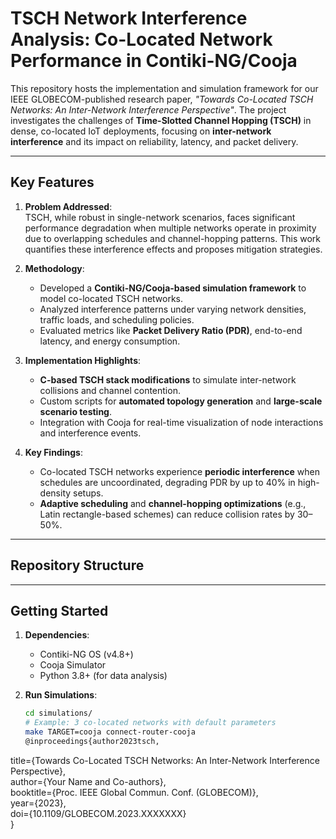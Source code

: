# TSCH Network Interference Analysis: Co-Located Network Performance in Contiki-NG/Cooja

This repository hosts the implementation and simulation framework for our IEEE GLOBECOM-published research paper, *"Towards Co-Located TSCH Networks: An Inter-Network Interference Perspective"*. The project investigates the challenges of **Time-Slotted Channel Hopping (TSCH)** in dense, co-located IoT deployments, focusing on **inter-network interference** and its impact on reliability, latency, and packet delivery.

---

## Key Features

1. **Problem Addressed**:  
   TSCH, while robust in single-network scenarios, faces significant performance degradation when multiple networks operate in proximity due to overlapping schedules and channel-hopping patterns. This work quantifies these interference effects and proposes mitigation strategies.

2. **Methodology**:  
   - Developed a **Contiki-NG/Cooja-based simulation framework** to model co-located TSCH networks.  
   - Analyzed interference patterns under varying network densities, traffic loads, and scheduling policies.  
   - Evaluated metrics like **Packet Delivery Ratio (PDR)**, end-to-end latency, and energy consumption.  

3. **Implementation Highlights**:  
   - **C-based TSCH stack modifications** to simulate inter-network collisions and channel contention.  
   - Custom scripts for **automated topology generation** and **large-scale scenario testing**.  
   - Integration with Cooja for real-time visualization of node interactions and interference events.  

4. **Key Findings**:  
   - Co-located TSCH networks experience **periodic interference** when schedules are uncoordinated, degrading PDR by up to 40% in high-density setups.  
   - **Adaptive scheduling** and **channel-hopping optimizations** (e.g., Latin rectangle-based schemes) can reduce collision rates by 30–50%.  

---

## Repository Structure

---

## Getting Started

1. **Dependencies**:  
   - Contiki-NG OS (v4.8+)  
   - Cooja Simulator  
   - Python 3.8+ (for data analysis)  

2. **Run Simulations**:  
   ```bash
   cd simulations/  
   # Example: 3 co-located networks with default parameters  
   make TARGET=cooja connect-router-cooja
   @inproceedings{author2023tsch,  
  title={Towards Co-Located TSCH Networks: An Inter-Network Interference Perspective},  
  author={Your Name and Co-authors},  
  booktitle={Proc. IEEE Global Commun. Conf. (GLOBECOM)},  
  year={2023},  
  doi={10.1109/GLOBECOM.2023.XXXXXXX}  
}  
